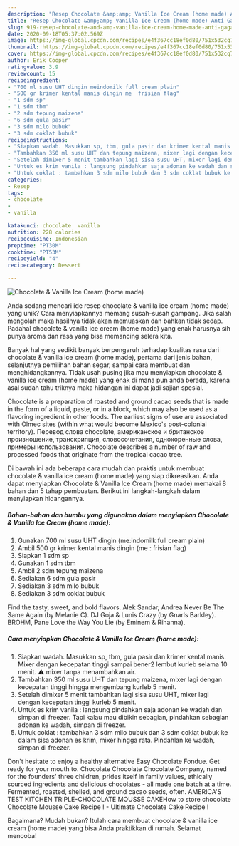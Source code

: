 ```yaml
---
description: "Resep Chocolate &amp;amp; Vanilla Ice Cream (home made) Anti Gagal"
title: "Resep Chocolate &amp;amp; Vanilla Ice Cream (home made) Anti Gagal"
slug: 919-resep-chocolate-and-amp-vanilla-ice-cream-home-made-anti-gagal
date: 2020-09-18T05:37:02.569Z
image: https://img-global.cpcdn.com/recipes/e4f367cc18ef0d80/751x532cq70/chocolate-vanilla-ice-cream-home-made-foto-resep-utama.jpg
thumbnail: https://img-global.cpcdn.com/recipes/e4f367cc18ef0d80/751x532cq70/chocolate-vanilla-ice-cream-home-made-foto-resep-utama.jpg
cover: https://img-global.cpcdn.com/recipes/e4f367cc18ef0d80/751x532cq70/chocolate-vanilla-ice-cream-home-made-foto-resep-utama.jpg
author: Erik Cooper
ratingvalue: 3.9
reviewcount: 15
recipeingredient:
- "700 ml susu UHT dingin meindomilk full cream plain"
- "500 gr krimer kental manis dingin me  frisian flag"
- "1 sdm sp"
- "1 sdm tbm"
- "2 sdm tepung maizena"
- "6 sdm gula pasir"
- "3 sdm milo bubuk"
- "3 sdm coklat bubuk"
recipeinstructions:
- "Siapkan wadah. Masukkan sp, tbm, gula pasir dan krimer kental manis. Mixer dengan kecepatan tinggi sampai bener2 lembut kurleb selama 10 menit. ⚠ mixer tanpa menambahkan air."
- "Tambahkan 350 ml susu UHT dan tepung maizena, mixer lagi dengan kecepatan tinggi hingga mengembang kurleb 5 menit."
- "Setelah dimixer 5 menit tambahkan lagi sisa susu UHT, mixer lagi dengan kecepatan tinggi kurleb 5 menit."
- "Untuk es krim vanila : langsung pindahkan saja adonan ke wadah dan simpan di freezer. Tapi kalau mau dibikin sebagian, pindahkan sebagian adonan ke wadah, simpan di freezer."
- "Untuk coklat : tambahkan 3 sdm milo bubuk dan 3 sdm coklat bubuk ke dalam sisa adonan es krim, mixer hingga rata. Pindahlan ke wadah, simpan di freezer."
categories:
- Resep
tags:
- chocolate
- 
- vanilla

katakunci: chocolate  vanilla 
nutrition: 228 calories
recipecuisine: Indonesian
preptime: "PT30M"
cooktime: "PT53M"
recipeyield: "4"
recipecategory: Dessert

---
```



![Chocolate &amp; Vanilla Ice Cream (home made)](https://img-global.cpcdn.com/recipes/e4f367cc18ef0d80/751x532cq70/chocolate-vanilla-ice-cream-home-made-foto-resep-utama.jpg)

Anda sedang mencari ide resep chocolate &amp; vanilla ice cream (home made) yang unik? Cara menyiapkannya memang susah-susah gampang. Jika salah mengolah maka hasilnya tidak akan memuaskan dan bahkan tidak sedap. Padahal chocolate &amp; vanilla ice cream (home made) yang enak harusnya sih punya aroma dan rasa yang bisa memancing selera kita.

Banyak hal yang sedikit banyak berpengaruh terhadap kualitas rasa dari chocolate &amp; vanilla ice cream (home made), pertama dari jenis bahan, selanjutnya pemilihan bahan segar, sampai cara membuat dan menghidangkannya. Tidak usah pusing jika mau menyiapkan chocolate &amp; vanilla ice cream (home made) yang enak di mana pun anda berada, karena asal sudah tahu triknya maka hidangan ini dapat jadi sajian spesial.

Chocolate is a preparation of roasted and ground cacao seeds that is made in the form of a liquid, paste, or in a block, which may also be used as a flavoring ingredient in other foods. The earliest signs of use are associated with Olmec sites (within what would become Mexico&#39;s post-colonial territory). Перевод слова chocolate, американское и британское произношение, транскрипция, словосочетания, однокоренные слова, примеры использования. Chocolate describes a number of raw and processed foods that originate from the tropical cacao tree.


Di bawah ini ada beberapa cara mudah dan praktis untuk membuat chocolate &amp; vanilla ice cream (home made) yang siap dikreasikan. Anda dapat menyiapkan Chocolate &amp; Vanilla Ice Cream (home made) memakai 8 bahan dan 5 tahap pembuatan. Berikut ini langkah-langkah dalam menyiapkan hidangannya.

<!--inarticleads1-->

##### Bahan-bahan dan bumbu yang digunakan dalam menyiapkan Chocolate &amp; Vanilla Ice Cream (home made):

1. Gunakan 700 ml susu UHT dingin (me:indomilk full cream plain)
1. Ambil 500 gr krimer kental manis dingin (me : frisian flag)
1. Siapkan 1 sdm sp
1. Gunakan 1 sdm tbm
1. Ambil 2 sdm tepung maizena
1. Sediakan 6 sdm gula pasir
1. Sediakan 3 sdm milo bubuk
1. Sediakan 3 sdm coklat bubuk


Find the tasty, sweet, and bold flavors. Alek Sandar, Andrea Never Be The Same Again (by Melanie C). DJ Goja &amp; Lunis Crazy (by Gnarls Barkley). BROHM, Pane Love the Way You Lie (by Eminem &amp; Rihanna). 

<!--inarticleads2-->

##### Cara menyiapkan Chocolate &amp; Vanilla Ice Cream (home made):

1. Siapkan wadah. Masukkan sp, tbm, gula pasir dan krimer kental manis. Mixer dengan kecepatan tinggi sampai bener2 lembut kurleb selama 10 menit. ⚠ mixer tanpa menambahkan air.
1. Tambahkan 350 ml susu UHT dan tepung maizena, mixer lagi dengan kecepatan tinggi hingga mengembang kurleb 5 menit.
1. Setelah dimixer 5 menit tambahkan lagi sisa susu UHT, mixer lagi dengan kecepatan tinggi kurleb 5 menit.
1. Untuk es krim vanila : langsung pindahkan saja adonan ke wadah dan simpan di freezer. Tapi kalau mau dibikin sebagian, pindahkan sebagian adonan ke wadah, simpan di freezer.
1. Untuk coklat : tambahkan 3 sdm milo bubuk dan 3 sdm coklat bubuk ke dalam sisa adonan es krim, mixer hingga rata. Pindahlan ke wadah, simpan di freezer.


Don&#39;t hesitate to enjoy a healthy alternative Easy Chocolate Fondue. Get ready for your mouth to. Chocolate Chocolate Chocolate Company, named for the founders&#39; three children, prides itself in family values, ethically sourced ingredients and delicious chocolates - all made one batch at a time. Fermented, roasted, shelled, and ground cacao seeds, often. AMERICA&#39;S TEST KITCHEN TRIPLE-CHOCOLATE MOUSSE CAKEHow to store chocolate Chocolate Mousse Cake Recipe ! - Ultimate Chocolate Cake Recipe ! 

Bagaimana? Mudah bukan? Itulah cara membuat chocolate &amp; vanilla ice cream (home made) yang bisa Anda praktikkan di rumah. Selamat mencoba!
